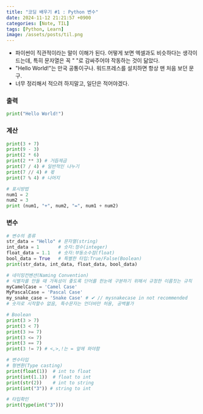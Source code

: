 ```yaml
---
title: "코딩 배우기 #1 : Python 변수"
date: 2024-11-12 21:21:57 +0900
categories: [Note, TIL]
tags: [Python, Learn]
image: /assets/posts/til.png
---
```


- 파이썬이 직관적이라는 말이 이해가 된다. 어떻게 보면 엑셀과도 비슷하다는 생각이 드는데, 특히 문자열은 꼭 " "로 감싸주어야 작동하는 것이 닮았다.
- "Hello World!"는 만국 공통이구나. 워드프레스를 설치하면 항상 맨 처음 보던 문구.
- 너무 정리해서 적으려 하지말고, 일단은 적어야겠다.

### 출력
```python
print("Hello World!")
```

### 계산
```python
print(3 + 7)
print(9 - 3)
print(2 * 6)
print(2 ** 3) # 거듭제곱
print(7 / 4) # 일반적인 나누기
print(7 // 4) # 몫
print(7 % 4) # 나머지

# 표시방법
num1 = 2
num2 = 3
print (num1, "+", num2, "=", num1 + num2)
```

### 변수

```python
# 변수의 종류
str_data = "Hello" # 문자열(string)
int_data = 1       # 숫자:정수(integer)
float_data = 1.1   # 숫자:부동소수점(float)
bool_data = True   # 특별한 타입:True/False(Boolean)
print(str_data, int_data, float_data, bool_data)

# 네이밍컨벤션(Naming Convention)
# 식별자를 만들 때 가독성이 좋도록 단어를 한눈에 구분하기 위해서 규정한 이름짓는 규칙
myCamelCase = 'Camel Case'
MyPascalCase = 'Pascal Case'
my_snake_case = 'Snake Case' # ✔ // mysnakecase in not recommended
# 숫자로 시작할수 없음, 특수문자는 언더바만 허용, 공백불가

# Boolean
print(3 > 7)
print(3 < 7) 
print(3 >= 7)
print(3 <= 7) 
print(3 == 7) 
print(3 != 7) # <,>,!는 = 앞에 와야함

# 변수타입
# 형변환(Type casting)
print(float(1))  # int to float 
print(int(1.1))  # float to int 
print(str(2))    # int to string 
print(int("3")) # string to int

# 타입확인
print(type(int("3")))
```
